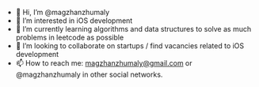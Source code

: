 - 👋 Hi, I’m @magzhanzhumaly
- 👀 I’m interested in iOS development
- 🌱 I’m currently learning algorithms and data structures to solve as much problems in leetcode as possible
- 💞️ I’m looking to collaborate on startups / find vacancies related to iOS development
- 📫 How to reach me: magzhanzhumaly@gmail.com or @magzhanzhumaly in other social networks.

<!---
magzhanzhumaly/magzhanzhumaly is a ✨ special ✨ repository because its `README.md` (this file) appears on your GitHub profile.
You can click the Preview link to take a look at your changes.
--->
